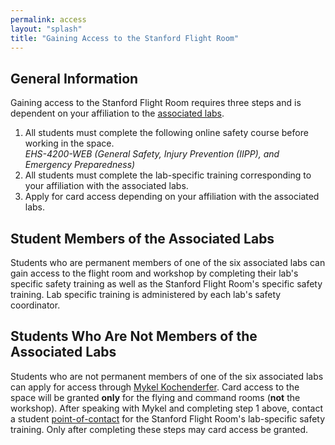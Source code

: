 ```yaml
---
permalink: access
layout: "splash"
title: "Gaining Access to the Stanford Flight Room"
---
```


## General Information
Gaining access to the Stanford Flight Room requires three steps and is dependent on your affiliation to the [associated labs](/contact). 

1. All students must complete the following online safety course before working in the space.  
*EHS-4200-WEB (General Safety, Injury Prevention (IIPP), and Emergency Preparedness)*  
2. All students must complete the lab-specific training corresponding to your affiliation with the associated labs. 
3. Apply for card access depending on your affiliation with the associated labs. 

## Student Members of the Associated Labs
Students who are permanent members of one of the six associated labs can gain access to the flight room and workshop by completing their lab's specific safety training as well as the Stanford Flight Room's specific safety training. Lab specific training is administered by each lab's safety coordinator. 

## Students Who Are Not Members of the Associated Labs
Students who are not permanent members of one of the six associated labs can apply for access through [Mykel Kochenderfer](http://mykel.kochenderfer.com/). Card access to the space will be granted **only** for the flying and command rooms (**not** the workshop). After speaking with Mykel and completing step 1 above, contact a student [point-of-contact](/contact) for the Stanford Flight Room's lab-specific safety training. Only after completing these steps may card access be granted. 


